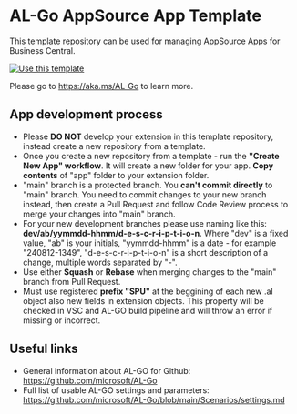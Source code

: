 # AL-Go AppSource App Template
This template repository can be used for managing AppSource Apps for Business Central.

[![Use this template](https://github.com/microsoft/AL-Go/assets/10775043/ca1ecc85-2fd3-4ab5-a866-bd2e7e80259d)](https://github.com/new?template_name=AL-Go-AppSource&template_owner=StrongPointLT-ERP)

Please go to https://aka.ms/AL-Go to learn more.

## App development process

- Please **DO NOT** develop your extension in this template repository, instead create a new repository from a template.
- Once you create a new repository from a template - run the **"Create New App" workflow**. It will create a new folder for your app. **Copy contents** of "app" folder to your extension folder.
- "main" branch is a protected branch. You **can't commit directly** to "main" branch. You need to commit changes to your new branch instead, then create a Pull Request and follow Code Review process to merge your changes into "main" branch.
- For your new development branches please use naming like this: **dev/ab/yymmdd-hhmm/d-e-s-c-r-i-p-t-i-o-n**. Where "dev" is a fixed value, "ab" is your initials, "yymmdd-hhmm" is a date - for example "240812-1349", "d-e-s-c-r-i-p-t-i-o-n" is a short description of a change, multiple words separated by "-".
- Use either **Squash** or **Rebase** when merging changes to the "main" branch from Pull Request.
- Must use registered **prefix "SPU"** at the beggining of each new .al object also new fields in extension objects. This property will be checked in VSC and AL-GO build pipeline and will throw an error if missing or incorrect.

## Useful links

- General information about AL-GO for Github: https://github.com/microsoft/AL-Go
- Full list of usable AL-GO settings and parameters: https://github.com/microsoft/AL-Go/blob/main/Scenarios/settings.md

